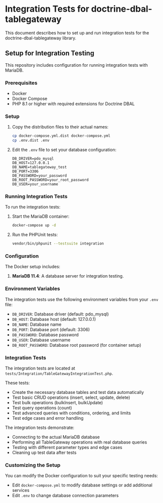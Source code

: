 # Integration Tests for doctrine-dbal-tablegateway

This document describes how to set up and run integration tests for the doctrine-dbal-tablegateway library.

## Setup for Integration Testing

This repository includes configuration for running integration tests with MariaDB.

### Prerequisites

- Docker
- Docker Compose
- PHP 8.1 or higher with required extensions for Doctrine DBAL

### Setup

1. Copy the distribution files to their actual names:
   ```bash
   cp docker-compose.yml.dist docker-compose.yml
   cp .env.dist .env
   ```

2. Edit the `.env` file to set your database configuration:
   ```
   DB_DRIVER=pdo_mysql
   DB_HOST=127.0.0.1
   DB_NAME=tablegateway_test
   DB_PORT=3306
   DB_PASSWORD=your_password
   DB_ROOT_PASSWORD=your_root_password
   DB_USER=your_username
   ```

### Running Integration Tests

To run the integration tests:

1. Start the MariaDB container:
   ```bash
   docker-compose up -d
   ```

2. Run the PHPUnit tests:
   ```bash
   vendor/bin/phpunit --testsuite integration
   ```

### Configuration

The Docker setup includes:

1. **MariaDB 11.4**: A database server for integration testing.

### Environment Variables

The integration tests use the following environment variables from your `.env` file:

- `DB_DRIVER`: Database driver (default: pdo_mysql)
- `DB_HOST`: Database host (default: 127.0.0.1)
- `DB_NAME`: Database name
- `DB_PORT`: Database port (default: 3306)
- `DB_PASSWORD`: Database password
- `DB_USER`: Database username
- `DB_ROOT_PASSWORD`: Database root password (for container setup)

### Integration Tests

The integration tests are located at `tests/Integration/TableGatewayIntegrationTest.php`.

These tests:
- Create the necessary database tables and test data automatically
- Test basic CRUD operations (insert, select, update, delete)
- Test bulk operations (bulkInsert, bulkUpdate)
- Test query operations (count)
- Test advanced queries with conditions, ordering, and limits
- Test edge cases and error handling

The integration tests demonstrate:
- Connecting to the actual MariaDB database
- Performing all TableGateway operations with real database queries
- Testing with different parameter types and edge cases
- Cleaning up test data after tests

### Customizing the Setup

You can modify the Docker configuration to suit your specific testing needs:

- Edit `docker-compose.yml` to modify database settings or add additional services
- Edit `.env` to change database connection parameters
